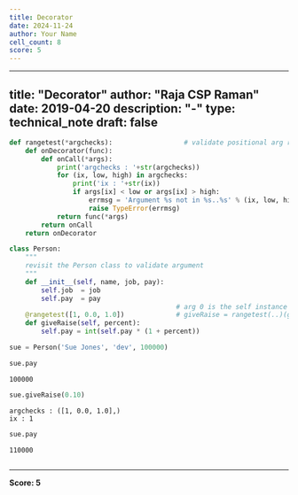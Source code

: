 ```yaml
---
title: Decorator
date: 2024-11-24
author: Your Name
cell_count: 8
score: 5
---
```


---
title: "Decorator"
author: "Raja CSP Raman"
date: 2019-04-20
description: "-"
type: technical_note
draft: false
---

```python
def rangetest(*argchecks):                  # validate positional arg ranges
    def onDecorator(func):
        def onCall(*args):
            print('argchecks : '+str(argchecks))
            for (ix, low, high) in argchecks:
                print('ix : '+str(ix))
                if args[ix] < low or args[ix] > high:
                    errmsg = 'Argument %s not in %s..%s' % (ix, low, high)
                    raise TypeError(errmsg)
            return func(*args)
        return onCall
    return onDecorator
```


```python
class Person:  
    """
    revisit the Person class to validate argument
    """
    def __init__(self, name, job, pay):
        self.job  = job
        self.pay  = pay
                                          # arg 0 is the self instance here
    @rangetest([1, 0.0, 1.0])             # giveRaise = rangetest(..)(giveRaise)
    def giveRaise(self, percent):
        self.pay = int(self.pay * (1 + percent))
```


```python
sue = Person('Sue Jones', 'dev', 100000)
```


```python
sue.pay
```




    100000




```python
sue.giveRaise(0.10)
```

    argchecks : ([1, 0.0, 1.0],)
    ix : 1



```python
sue.pay
```




    110000




```python

```


---
**Score: 5**